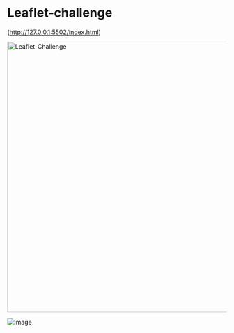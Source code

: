 # Leaflet-challenge
(http://127.0.0.1:5502/index.html)

<img width="621" alt="Leaflet-Challenge" src="https://github.com/kelvinfu123/Leaflet-challenge/assets/137789236/2aebc981-f65b-4e5e-9bae-550e0dc9f7b0">

![image](https://github.com/kelvinfu123/Leaflet-challenge/assets/137789236/36067970-7800-41e0-8a0e-5906790aab68)

